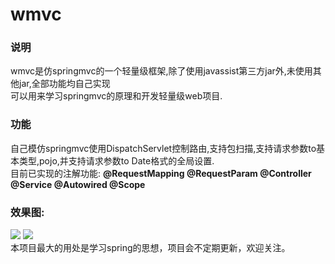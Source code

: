 # wmvc
<h3>说明</h3>
wmvc是仿springmvc的一个轻量级框架,除了使用javassist第三方jar外,未使用其他jar,全部功能均自己实现<br>
可以用来学习springmvc的原理和开发轻量级web项目.<br>
<h3>功能</h3>
自己模仿springmvc使用DispatchServlet控制路由,支持包扫描,支持请求参数to基本类型,pojo,并支持请求参数to Date格式的全局设置.<br>
目前已实现的注解功能:
<strong>
@RequestMapping
@RequestParam
@Controller
@Service
@Autowired
@Scope
</strong>
<h3>效果图:</h3>
<img src = "https://github.com/Wayming233/wmvc/blob/master/img/image2.png">
<img src = "https://github.com/Wayming233/wmvc/blob/master/img/image1.png">
<br>
 本项目最大的用处是学习spring的思想，项目会不定期更新，欢迎关注。


